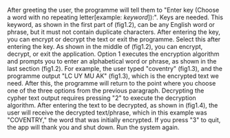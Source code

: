 After greeting the user, the programme will tell them to "Enter key (Choose a word with no repeating letter[example: *keyword*]):". 
Keys are needed. This keyword, as shown in the first part of (fig1.2), can be any English word or phrase, but it must not contain duplicate characters. 
After entering the key, you can encrypt or decrypt the text or exit the programme. Select this after entering the key. As shown in the middle of (fig1.2), 
you can encrypt, decrypt, or exit the application. Option 1 executes the encryption algorithm and prompts you to enter an alphabetical word or phrase, 
as shown in the last section (fig1.2). For example, the user typed "coventry" (fig1.3), and the programme output "LC UY MU AK" (fig1.3), 
which is the encrypted text we need. After this, the programme will return to the point where you choose one of the three options from the previous paragraph. 
Decrypting the cypher text output requires pressing "2" to execute the decryption algorithm. After entering the text to be decrypted, as shown in (fig1.4),
the user will receive the decrypted text/phrase, which in this example was "COVENTRY," the word that was initially encrypted. If you press "3" to quit, 
the app will thank you and shut down. Run the system again.
